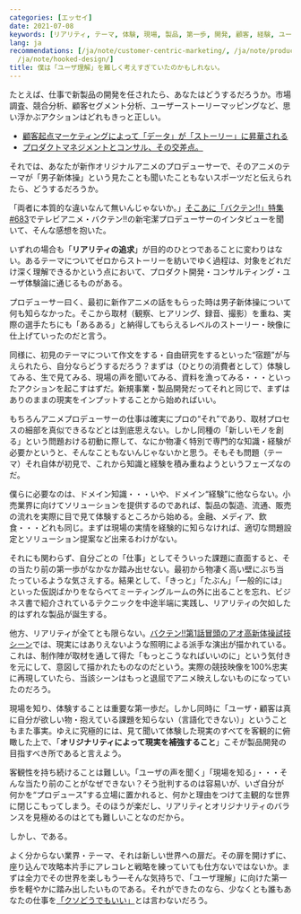```yaml
---
categories: [エッセイ]
date: 2021-07-08
keywords: [リアリティ, テーマ, 体験, 現場, 製品, 第一歩, 開発, 顧客, 経験, ユーザ]
lang: ja
recommendations: [/ja/note/customer-centric-marketing/, /ja/note/product-management-myths/,
  /ja/note/hooked-design/]
title: 僕は「ユーザ理解」を難しく考えすぎていたのかもしれない。
---
```


たとえば、仕事で新製品の開発を任されたら、あなたはどうするだろうか。市場調査、競合分析、顧客セグメント分析、ユーザーストーリーマッピングなど、思い浮かぶアクションはどれもきっと正しい。

- [顧客起点マーケティングによって「データ」が「ストーリー」に昇華される](/ja/note/customer-centric-marketing)
- [プロダクトマネジメントとコンサル、その交差点。](/ja/note/business-communication/)

それでは、あなたが新作オリジナルアニメのプロデューサーで、そのアニメのテーマが「男子新体操」という見たことも聞いたこともないスポーツだと伝えられたら、どうするだろうか。

「両者に本質的な違いなんて無いんじゃないか。」[そこあに「バクテン!!」特集 #683](https://sokoani.com/archives/14123.html)でテレビアニメ・バクテン!!の新宅潔プロデューサーのインタビューを聞いて、そんな感想を抱いた。

いずれの場合も「**リアリティの追求**」が目的のひとつであることに変わりはない。あるテーマについてゼロからストーリーを紡いでゆく過程は、対象をどれだけ深く理解できるかという点において、プロダクト開発・コンサルティング・ユーザ体験論に通じるものがある。

プロデューサー曰く、最初に新作アニメの話をもらった時は男子新体操について何も知らなかった。そこから取材（観察、ヒアリング、録音、撮影）を重ね、実際の選手たちにも「あるある」と納得してもらえるレベルのストーリー・映像に仕上げていったのだと言う。

同様に、初見のテーマについて作文をする・自由研究をするといった“宿題”が与えられたら、自分ならどうするだろう？まずは（ひとりの消費者として）体験してみる、生で見てみる、現場の声を聞いてみる、資料を漁ってみる・・・といったアクションを起こすはずだ。新規事業・製品開発だってそれと同じで、まずはありのままの現実をインプットすることから始めればいい。

もちろんアニメプロデューサーの仕事は確実にプロの“それ”であり、取材プロセスの細部を真似できるなどとは到底思えない。しかし同種の「新しいモノを創る」という問題おける初動に際して、なにか物凄く特別で専門的な知識・経験が必要かというと、そんなこともないんじゃないかと思う。そもそも問題（テーマ）それ自体が初見で、これから知識と経験を積み重ねようというフェーズなのだ。

僕らに必要なのは、ドメイン知識・・・いや、ドメイン“経験”に他ならない。小売業界に向けてソリューションを提供するのであれば、製品の製造、流通、販売の流れを実際に目で見て体験するところから始める。金融、メディア、飲食・・・どれも同じ。まずは現場の実情を経験的に知らなければ、適切な問題設定とソリューション提案など出来るわけがない。

それにも関わらず、自分ごとの「仕事」としてそういった課題に直面すると、その当たり前の第一歩がなかなか踏み出せない。最初から物凄く高い壁にぶち当たっているような気さえする。結果として、「きっと」「たぶん」「一般的には」といった仮説ばかりをならべてミーティングルームの外に出ることを忘れ、ビジネス書で紹介されているテクニックを中途半端に実践し、リアリティの欠如した的はずれな製品が誕生する。

他方、リアリティが全てとも限らない。[バクテン!!第1話冒頭のアオ高新体操試技シーン](https://www.youtube.com/watch?v=WEa_rH9B-Qo)では、現実にはありえないような照明による派手な演出が描かれている。これは、制作陣が取材を通して得た「もっとこうなればいいのに」という気付きを元にして、意図して描かれたものなのだという。実際の競技映像を100%忠実に再現していたら、当該シーンはもっと退屈でアニメ映えしないものになっていたのだろう。

現場を知り、体験することは重要な第一歩だ。しかし同時に「ユーザ・顧客は真に自分が欲しい物・抱えている課題を知らない（言語化できない）」ということもまた事実。ゆえに究極的には、見て聞いて体験した現実のすべてを客観的に俯瞰した上で、「**オリジナリティによって現実を補強すること**」こそが製品開発の目指すべき所であると言えよう。

客観性を持ち続けることは難しい。「ユーザの声を聞く」「現場を知る」・・・そんな当たり前のことがなぜできない？そう批判するのは容易いが、いざ自分が何かを“プロデュース”する立場に置かれると、何かと理由をつけて主観的な世界に閉じこもってしまう。そのほうが楽だし、リアリティとオリジナリティのバランスを見極めるのはとても難しいことなのだから。

しかし、である。

よく分からない業界・テーマ、それは新しい世界への扉だ。その扉を開けずに、座り込んで攻略本片手にアレコレと戦略を練っていても仕方ないではないか。まずは全力でその世界を楽しもう&mdash;そんな気持ちで、「ユーザ理解」に向けた第一歩を軽やかに踏み出したいものである。それができたのなら、少なくとも誰もあなたの仕事を[「クソどうでもいい」](/ja/note/product-management-and-bullshit-job/)とは言わないだろう。